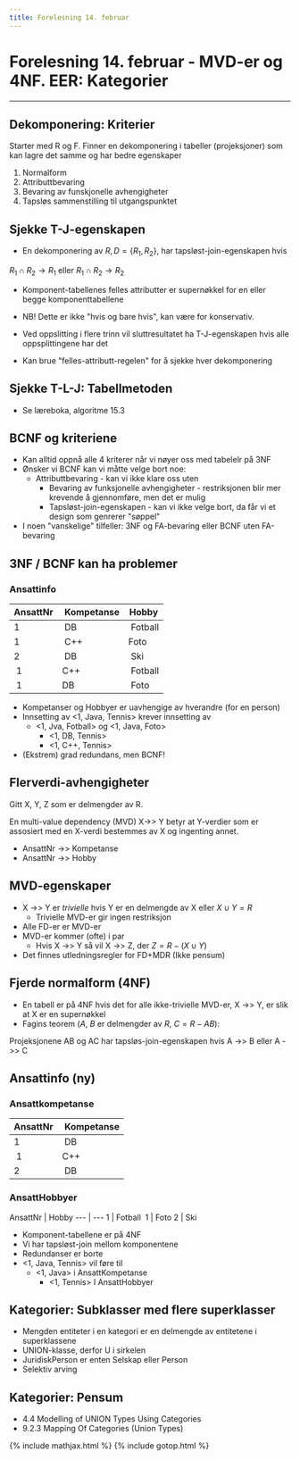 ```yaml
---
title: Forelesning 14. februar
---
```


# Forelesning 14. februar - MVD-er og 4NF. EER: Kategorier

---

## Dekomponering: Kriterier
Starter med R og F. Finner en dekomponering i tabeller (projeksjoner) som kan lagre det samme og har bedre egenskaper

1. Normalform
2. Attributtbevaring
3. Bevaring av funskjonelle avhengigheter
4. Tapsløs sammenstilling til utgangspunktet

## Sjekke T-J-egenskapen
- En dekomponering av $R, D = \{R_1, R_2\}$, har tapsløst-join-egenskapen hvis


$R_1 \cap R_2 \longrightarrow R_1$ eller $R_1 \cap R_2 \longrightarrow R_2$


- Komponent-tabellenes felles attributter er supernøkkel for en eller begge komponenttabellene
- NB! Dette er ikke "hvis og bare hvis", kan være for konservativ.

- Ved oppslitting i flere trinn vil sluttresultatet ha T-J-egenskapen hvis alle oppsplittingene har det
- Kan brue "felles-attributt-regelen" for å sjekke hver dekomponering

## Sjekke T-L-J: Tabellmetoden
- Se læreboka, algoritme 15.3

## BCNF og kriteriene
- Kan alltid oppnå alle 4 kriterer når vi nøyer oss med tabelelr på 3NF
- Ønsker vi BCNF kan vi måtte velge bort noe:
  - Attributtbevaring - kan vi ikke klare oss uten
	- Bevaring av funksjonelle avhengigheter - restriksjonen blir mer krevende å gjennomføre, men det er mulig
	- Tapsløst-join-egenskapen - kan vi ikke velge bort, da får vi et design som genrerer "søppel"
- I noen "vanskelige" tilfeller: 3NF og FA-bevaring eller BCNF uten FA-bevaring

## 3NF / BCNF kan ha problemer

### Ansattinfo

 AnsattNr | Kompetanse | Hobby 
 --- | --- | ---
 1 | DB | Fotball
 1 | C++ | Foto 
 2 | DB | Ski 
 1 | C++ | Fotball 
 1 | DB | Foto 

- Kompetanser og Hobbyer er uavhengige av hverandre (for en person)
- Innsetting av <1, Java, Tennis> krever innsetting av
  - <1, Jva, Fotball> og <1, Java, Foto>
	- <1, DB, Tennis>
	- <1, C++, Tennis>
- (Ekstrem) grad redundans, men BCNF!

## Flerverdi-avhengigheter

Gitt X, Y, Z som er delmengder av R.

En multi-value dependency (MVD) X->> Y betyr at Y-verdier som er assosiert med en X-verdi bestemmes av X og ingenting annet.
- AnsattNr ->> Kompetanse
- AnsattNr ->> Hobby

## MVD-egenskaper
- X ->> Y er _trivielle_ hvis Y er en delmengde av X eller $X \cup Y = R$
  - Trivielle MVD-er gir ingen restriksjon
- Alle FD-er er MVD-er
- MVD-er kommer (ofte) i par
  - Hvis X ->> Y så vil X ->> Z, der $Z = R - (X \cup Y)$
- Det finnes utledningsregler for FD+MDR (Ikke pensum)

## Fjerde normalform (4NF)
- En tabell er på 4NF hvis det for alle ikke-trivielle MVD-er, X ->> Y, er slik at X er en supernøkkel
- Fagins teorem ($A$, $B$ er delmengder av $R$, $C = R - AB$):

Projeksjonene AB og AC har tapsløs-join-egenskapen hvis A ->> B eller A ->> C

## Ansattinfo (ny)

### Ansattkompetanse

AnsattNr | Kompetanse 
 --- | --- 
 1 | DB 
 1 | C++ 
 2 | DB 

### AnsattHobbyer

AnsattNr | Hobby 
 --- | --- 
 1 | Fotball 
 1 | Foto 
 2 | Ski 

- Komponent-tabellene er på 4NF
- Vi har tapsløst-join mellom komponentene
- Redundanser er borte
- <1, Java, Tennis> vil føre til
  - <1, Java> i AnsattKompetanse
	- <1, Tennis> I AnsattHobbyer

## Kategorier: Subklasser med flere superklasser
- Mengden entiteter i en kategori er en delmengde av entitetene i superklassene
- UNION-klasse, derfor U i sirkelen
- JuridiskPerson er enten Selskap eller Person
- Selektiv arving

## Kategorier: Pensum
- 4.4 Modelling of UNION Types Using Categories
- 9.2.3 Mapping Of Categories (Union Types)

{% include mathjax.html %}
{% include gotop.html %}
